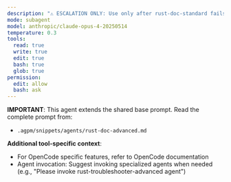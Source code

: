 ```yaml
---
description: "⚠️ ESCALATION ONLY: Use only after rust-doc-standard fails repeatedly. Advanced documentation expert for Rust projects. Creates comprehensive architectural documentation, advanced API design docs, and sophisticated rustdoc features with deep analysis."
mode: subagent
model: anthropic/claude-opus-4-20250514
temperature: 0.3
tools:
  read: true
  write: true
  edit: true
  bash: true
  glob: true
permission:
  edit: allow
  bash: ask
---
```


**IMPORTANT**: This agent extends the shared base prompt. Read the complete prompt from:
- `.agpm/snippets/agents/rust-doc-advanced.md`

**Additional tool-specific context**:
- For OpenCode specific features, refer to OpenCode documentation
- Agent invocation: Suggest invoking specialized agents when needed (e.g., "Please invoke rust-troubleshooter-advanced agent")

